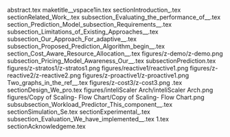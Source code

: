 abstract.tex
maketitle__vspace1in.tex
sectionIntroduction_.tex
sectionRelated_Work_.tex
subsection_Evaluating_the_performance_of__.tex
section_Prediction_Model_subsection_Requirements__.tex
subsection_Limitations_of_Existing_Approaches__.tex
subsection_Our_Approach_For_adaptive__.tex
subsection_Proposed_Prediction_Algorithm_begin__.tex
section_Cost_Aware_Resource_Allocation__.tex
figures/z-demo/z-demo.png
subsection_Pricing_Model_Awareness_Our__.tex
subsectionPrediction.tex
figures/z-stratos1/z-stratos1.png
figures/reactive1/reactive1.png
figures/z-reactive2/z-reactive2.png
figures/z-proactive1/z-proactive1.png
Two_graphs_in_the_ref__.tex
figures/z-cost3/z-cost3.png
.tex
sectionDesign_We_pro.tex
figures/inteliScaler Arch/inteliScaler Arch.png
figures/Copy of Scaling- Flow Chart/Copy of Scaling- Flow Chart.png
subsubsection_Workload_Predictor_This_component__.tex
sectionSimulation_Se.tex
sectionExperimental_.tex
subsection_Evaluation_We_have_implemented__.tex
1.tex
sectionAcknowledgeme.tex